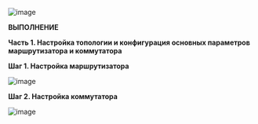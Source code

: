 ![image](https://github.com/user-attachments/assets/72be1e13-1dc1-4f4d-b10a-6dbe60a9aaa4)


**ВЫПОЛНЕНИЕ**

**Часть 1. Настройка топологии и конфигурация основных параметров маршрутизатора и коммутатора**

**Шаг 1. Настройка маршрутизатора**

![image](https://github.com/user-attachments/assets/171fdcad-8db1-426f-a5f1-14f4ce027870)


**Шаг 2. Настройка коммутатора**

![image](https://github.com/user-attachments/assets/5ec67528-df98-4f78-8a42-0c55e14c38e3)




